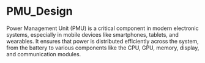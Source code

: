 # PMU_Design
Power Management Unit (PMU) is a critical component in modern electronic systems, especially in mobile devices like smartphones, tablets, and wearables. It ensures that power is distributed efficiently across the system, from the battery to various components like the CPU, GPU, memory, display, and communication modules.
